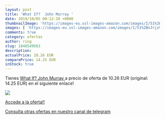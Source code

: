 ```yaml
---
layout: post
title: 'What If?  John Murray '
date: 2019/10/05 00:12:10 +0000
thumbnailImage: 'https://images-eu.ssl-images-amazon.com/images/I/51%2BnJrjz9OL._SL200_.jpg'
images: [ 'https://images-eu.ssl-images-amazon.com/images/I/51%2BnJrjz9OL._SL200_.jpg' ]
comments: true
category: ofertas
author: ring
slug: 1848549563
description:
actualPrice: 10.26 EUR
comparePrice: 14.25 EUR
inStock: true
---
```


Tienes [What If?  John Murray ](https://www.amazon.com/dp/1848549563/?tag=redken08-20) a precio de oferta de 10.26 EUR (original: 14.25 EUR) en el siguiente enlace!

[![](https://images-eu.ssl-images-amazon.com/images/I/51%2BnJrjz9OL._SL200_.jpg)](https://www.amazon.com/dp/1848549563/?tag=redken08-20)

[Accede a la oferta!!](https://www.amazon.com/dp/1848549563/?tag=redken08-20)

[Consulta otras ofertas en nuestro canal de telegram](https://t.me/s/ofertas25)
